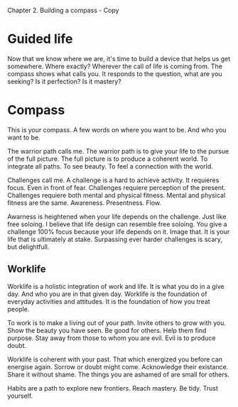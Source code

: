 Chapter 2. Building a compass - Copy

# Guided life
Now that we know where we are, it's time to build a device that helps us get somewhere. Where exactly? Wherever the call of life is coming from. The compass shows what calls you. It responds to the question, what are you seeking? Is it perfection? Is it mastery?

# Compass
This is your compass. A few words on where you want to be. And who you want to be.  

The warrior path calls me. The warrior path is to give your life to the pursue of the full picture. The full picture is to produce a coherent world. To integrate all paths. 
To see beauty. To feel a connection with the world.

Challenges call me. A challenge is a hard to achieve activity. It requieres focus. Even in front of fear. Challenges requiere perception of the present. Challenges requiere both mental and physical fitness. Mental and physical fitness are the same. Awareness. 
Presentness. Flow.

Awarness is heightened when your life depends on the challenge. Just like free soloing. I believe that life design can resemble free soloing. You give a challenge 100% focus because your life depends on it. Image that. It is your life that is ultimately at stake. Surpassing ever harder challenges is scary, but delightfull. 

## Worklife
Worklife is a holistic integration of work and life. It is what you do in a give day. And who you are in that given day. Worklife is the foundation of everyday activities and attitudes. It is the foundation of how you treat people. 

To work is to make a living out of your path. Invite others to grow with you. Show the beauty you have seen. Be good for others. Help them find purpose. Stay away from those to whom you are evil. Evil is to produce doubt. 

Worklife is coherent with your past. That which energized you before can energise again. 
Sorrow or doubt might come. Acknowledge their existance. Share it without shame. The things you are ashamed of are small for others. 

Habits are a path to explore new frontiers. 
Reach mastery. 
Be tidy.
Trust yourself.